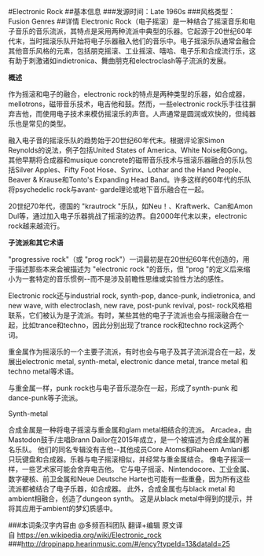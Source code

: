 #Electronic Rock
##基本信息
###发源时间：Late 1960s
###风格类型：Fusion Genres
##详情
Electronic
Rock（电子摇滚）是一种结合了摇滚音乐和电子音乐的音乐流派，其特点是采用两种流派中典型的乐器。它起源于20世纪60年代末，当时摇滚乐队开始将电子乐器融入他们的音乐中。电子摇滚乐队通常会融合其他音乐风格的元素，包括朋克摇滚、工业摇滚、嘻哈、电子乐和合成流行乐，这有助于刺激诸如indietronica、舞曲朋克和electroclash等子流派的发展。



**概述**

作为摇滚和电子的融合，electronic
rock的特点是两种类型的乐器，如合成器，mellotrons，磁带音乐技术，电吉他和鼓。然而，一些electronic
rock乐手往往摒弃吉他，而使用电子技术来模仿摇滚乐的声音。人声通常是圆润或欢快的，但纯器乐也是常见的类型。



融入电子音的摇滚乐队的趋势始于20世纪60年代末。根据评论家Simon Reynolds的说法，例子包括United States of
America、White Noise和Gong。其他早期将合成器和musique concrete的磁带音乐技术与摇滚乐器融合的乐队包括Silver
Apples、Fifty Foot Hose、Syrinx、Lothar and the Hand People、Beaver &
Krause和Tonto's Expanding Head Band。许多这样的60年代的乐队将psychedelic rock与avant-
garde理论或地下音乐融合在一起。



20世纪70年代，德国的 "krautrock "乐队，如Neu！、Kraftwerk、Can和Amon
Dul等，通过加入电子乐器挑战了摇滚的边界。自2000年代末以来，electronic rock越来越流行。



**子流派和其它术语**

"progressive rock"（或 "prog rock"）一词最初是在20世纪60年代创造的，用于描述那些本来会被描述为 "electronic
rock "的音乐，但 "prog "的定义后来缩小为一套特定的音乐惯例--而不是涉及前瞻性思维或实验性方法的感性。



Electronic rock还与industrial rock, synth-pop, dance-punk, indietronica, and new
wave, with electroclash, new rave, post-punk revival, post-
rock风格相联系，它们被认为是子流派。有时，某些其他的电子子流派也会与摇滚融合在一起，比如trance和techno，因此分别出现了trance
rock和techno rock这两个词。



重金属作为摇滚乐的一个主要子流派，有时也会与电子及其子流派混合在一起，发展出electronic metal, synth-metal,
electronic dance metal, trance metal 和techno metal等术语。



与重金属一样，punk rock也与电子音乐混杂在一起，形成了synth-punk 和 dance-punk等子流派。



Synth-metal

合成金属是一种将电子摇滚与重金属和glam metal相结合的流派。 Arcadea，由Mastodon鼓手/主唱Brann
Dailor在2015年成立，是一个被描述为合成金属的著名乐队。 他们的同名专辑没有吉他--其他成员Core Atoms和Raheem
Amlani都只玩键盘和合成器。乐器与电子摇滚相似，并经常与重金属结合。 像电子摇滚一样，一些艺术家可能会舍弃电吉他。
它与电子摇滚、Nintendocore、工业金属、数字硬核、前卫金属和Neue Deutsche
Harte也可能有一些重叠，因为所有这些流派都被结合了电子乐器，如合成器。 此外，合成金属也与black metal
和ambient相融合，创造了dungeon synth。 这是从black metal中得到的提示，并将其应用于ambient的梦幻质感中。

###本词条汉字内容由 @多频百科团队 翻译+编辑
原文译自 https://en.wikipedia.org/wiki/Electronic_rock
###http://dropinapp.hearinmusic.com/#/ency?typeId=13&dataId=25

